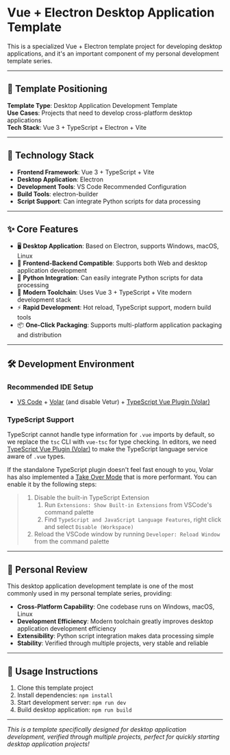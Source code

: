 # Vue + Electron Desktop Application Template

This is a specialized Vue + Electron template project for developing desktop applications, and it's an important component of my personal development template series.

---

## 🎯 Template Positioning

**Template Type**: Desktop Application Development Template  
**Use Cases**: Projects that need to develop cross-platform desktop applications  
**Tech Stack**: Vue 3 + TypeScript + Electron + Vite

---

## 🚀 Technology Stack

- **Frontend Framework**: Vue 3 + TypeScript + Vite
- **Desktop Application**: Electron
- **Development Tools**: VS Code Recommended Configuration
- **Build Tools**: electron-builder
- **Script Support**: Can integrate Python scripts for data processing

---

## ✨ Core Features

- 🖥️ **Desktop Application**: Based on Electron, supports Windows, macOS, Linux
- 🎯 **Frontend-Backend Compatible**: Supports both Web and desktop application development
- 🐍 **Python Integration**: Can easily integrate Python scripts for data processing
- 🔧 **Modern Toolchain**: Uses Vue 3 + TypeScript + Vite modern development stack
- ⚡ **Rapid Development**: Hot reload, TypeScript support, modern build tools
- 📦 **One-Click Packaging**: Supports multi-platform application packaging and distribution

---

## 🛠️ Development Environment

### Recommended IDE Setup

- [VS Code](https://code.visualstudio.com/) + [Volar](https://marketplace.visualstudio.com/items?itemName=Vue.volar) (and disable Vetur) + [TypeScript Vue Plugin (Volar)](https://marketplace.visualstudio.com/items?itemName=Vue.vscode-typescript-vue-plugin)

### TypeScript Support

TypeScript cannot handle type information for `.vue` imports by default, so we replace the `tsc` CLI with `vue-tsc` for type checking. In editors, we need [TypeScript Vue Plugin (Volar)](https://marketplace.visualstudio.com/items?itemName=Vue.vscode-typescript-vue-plugin) to make the TypeScript language service aware of `.vue` types.

If the standalone TypeScript plugin doesn't feel fast enough to you, Volar has also implemented a [Take Over Mode](https://github.com/johnsoncodehk/volar/discussions/471#discussioncomment-1361669) that is more performant. You can enable it by the following steps:

> 1. Disable the built-in TypeScript Extension
>    1. Run `Extensions: Show Built-in Extensions` from VSCode's command palette
>    2. Find `TypeScript and JavaScript Language Features`, right click and select `Disable (Workspace)`
> 2. Reload the VSCode window by running `Developer: Reload Window` from the command palette

---

## 🎉 Personal Review

This desktop application development template is one of the most commonly used in my personal template series, providing:

- **Cross-Platform Capability**: One codebase runs on Windows, macOS, Linux
- **Development Efficiency**: Modern toolchain greatly improves desktop application development efficiency
- **Extensibility**: Python script integration makes data processing simple
- **Stability**: Verified through multiple projects, very stable and reliable

---

## 📝 Usage Instructions

1. Clone this template project
2. Install dependencies: `npm install`
3. Start development server: `npm run dev`
4. Build desktop application: `npm run build`

---

*This is a template specifically designed for desktop application development, verified through multiple projects, perfect for quickly starting desktop application projects!* 